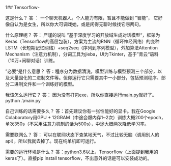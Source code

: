 1## Tensorflow-

这是什么？
答 ： 一个聊天机器人。个人能力有限，暂且不能做到 ”智能“， 它好像自认为是女生，所以你大可调戏她，或是闲得无聊时候找它唠两句。

什么原理呢？
答： 严谨的说叫 ”基于深度学习的开放域生成对话模型“，框架为Keras（Tensorflow的高层包装），方案为主流的RNN（循环神经网络）的变种LSTM（长短期记忆网络）+seq2seq（序列到序列模型），外加算法Attention Mechanism（注意力机制），分词工具为jieba，UI为Tkinter，基于”青云“语料（10万+闲聊对话）训练。

”必要“是什么意思？
答：程序分为数据清洗，模型训练与模型预测三个部分，以及大量固化的二进制文件等。但你运行它只需要其中一小部分，包括预测程序、部分二进制文件和一个训练好的模型。

我该怎么运行它？
答： 因为没有打包exe，所以你直接运行main.py就好了。 python .\main.py

自己训练的话需要多久？
答：首先建议你有一张性能好的显卡。我在Google Colaboratory用GPU + 12GRAM（中途会爆内存1~2次）训练大概200个epoch，单次350s（不采用注意力机制的话为500s），中途大概两次降低学习率。

需要联网么？
答： 可以在联网状态下查某地天气，不过比较无脑（调用别人的api），所以我就去掉了。现在纯单机即可运行。

需要的运行环境是什么？
答：python3.6以上，Tensorflow（上面提到我用的keras了）。直接pip install tensorflow，不出意外的话是可以安装成功的。